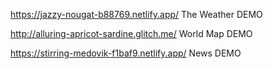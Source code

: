 https://jazzy-nougat-b88769.netlify.app/ The Weather DEMO

http://alluring-apricot-sardine.glitch.me/ World Map DEMO

https://stirring-medovik-f1baf9.netlify.app/ News DEMO
